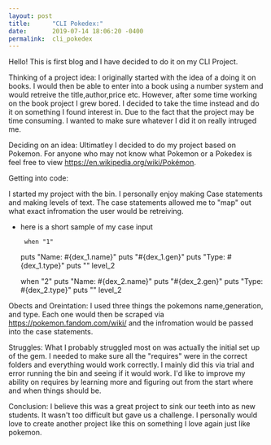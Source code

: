 ```yaml
---
layout: post
title:      "CLI Pokedex:"
date:       2019-07-14 18:06:20 -0400
permalink:  cli_pokedex
---
```



Hello! This is first blog and I have decided to do it on my CLI Project. 

Thinking of a project idea: I originally started with the idea of a doing it on books. I would then be able to enter into a book using a number system and would retreive the title,author,price etc. However, after some time working on the book project I grew bored. I decided to take the time instead and do it on something I found interest in. Due to the fact that the project may be time consuming. I wanted to make sure whatever I did it on really intruged me. 

Deciding on an idea: Ultimatley I decided to do my project based on Pokemon. For anyone who may not know what Pokemon or a Pokedex is feel free to view https://en.wikipedia.org/wiki/Pokémon. 

Getting into code: 

I started my project with the bin. I personally enjoy making Case statements and making levels of text. The case statements allowed me to "map" out what exact infromation the user would be retreiving.  

 - here is a short sample of my case input
    
		when "1" 
    puts "Name: #{dex_1.name}"
    puts "#{dex_1.gen}"
    puts "Type: #{dex_1.type}"
    puts ""
    level_2
    
    when "2" 
    puts "Name: #{dex_2.name}"
    puts "#{dex_2.gen}"
    puts "Type: #{dex_2.type}"
    puts ""
    level_2
		
Obects and Oreintation: I used three things the pokemons name,generation, and type. Each one would then be scraped via  https://pokemon.fandom.com/wiki/ and the infromation would be passed into the case statements. 

Struggles: What I probably struggled most on was actually the initial set up of the gem. I needed to make sure all the "requires" were in the correct folders and everything would work correctly. I mainly did this via trial and error running the bin and seeing if it would work. I'd like to improve my ability on requires by learning more and figuring out from the start where and when things should be. 

Conclusion: I believe this was a great project to sink our teeth into as new students. It wasn't too difficult but gave us a challenge. I personally would love to create another project like this on something I love again just like pokemon. 
		
